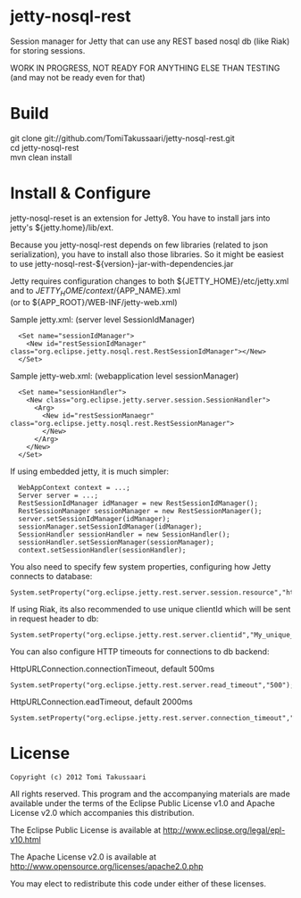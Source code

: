 jetty-nosql-rest
================

Session manager for Jetty that can use any REST based nosql db (like Riak) for storing sessions. 

WORK IN PROGRESS, NOT READY FOR ANYTHING ELSE THAN TESTING (and may not be ready even for that)

Build
===============
git clone git://github.com/TomiTakussaari/jetty-nosql-rest.git    
cd jetty-nosql-rest    
mvn clean install    


Install & Configure
================

jetty-nosql-reset is an extension for Jetty8. 
You have to install jars into jetty's ${jetty.home}/lib/ext.

Because you jetty-nosql-rest depends on few libraries (related to json serialization), you have to install also
those libraries. So it might be easiest to use jetty-nosql-rest-${version}-jar-with-dependencies.jar

Jetty requires configuration changes to both ${JETTY_HOME}/etc/jetty.xml and to ${JETTY_HOME}/context/${APP_NAME}.xml   
(or to ${APP_ROOT}/WEB-INF/jetty-web.xml)

Sample jetty.xml: (server level SessionIdManager)


      <Set name="sessionIdManager">
        <New id="restSessionIdManager" class="org.eclipse.jetty.nosql.rest.RestSessionIdManager"></New>
      </Set>

Sample jetty-web.xml: (webapplication level sessionManager)

      <Set name="sessionHandler">
        <New class="org.eclipse.jetty.server.session.SessionHandler">
          <Arg>
            <New id="restSessionManaegr" class="org.eclipse.jetty.nosql.rest.RestSessionManager">
            </New>
          </Arg>
        </New>
      </Set>
      
If using embedded jetty, it is much simpler:

      WebAppContext context = ...;
      Server server = ...;
      RestSessionIdManager idManager = new RestSessionIdManager();
      RestSessionManager sessionManager = new RestSessionManager();
      server.setSessionIdManager(idManager);
      sessionManager.setSessionIdManager(idManager);
      SessionHandler sessionHandler = new SessionHandler();
      sessionHandler.setSessionManager(sessionManager);
      context.setSessionHandler(sessionHandler);

      
You also need to specify few system properties, configuring how Jetty connects to database:

    System.setProperty("org.eclipse.jetty.rest.server.session.resource","http://localhost:8098/riak/sessions/"); 
    
If using Riak, its also recommended to use unique clientId which will be sent in request header to db:
    
    System.setProperty("org.eclipse.jetty.rest.server.clientid","My_unique_id");

You can also configure HTTP timeouts for connections to db backend:

HttpURLConnection.connectionTimeout, default 500ms

    System.setProperty("org.eclipse.jetty.rest.server.read_timeout","500");
   
HttpURLConnection.eadTimeout, default 2000ms

    System.setProperty("org.eclipse.jetty.rest.server.connection_timeout","2000");

      
License
===============

    Copyright (c) 2012 Tomi Takussaari

All rights reserved. This program and the accompanying materials are made available under the terms of the Eclipse Public License v1.0 and Apache License v2.0 which accompanies this distribution.

The Eclipse Public License is available at http://www.eclipse.org/legal/epl-v10.html

The Apache License v2.0 is available at http://www.opensource.org/licenses/apache2.0.php

You may elect to redistribute this code under either of these licenses.
      
      
 
